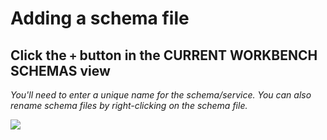 # Adding a schema file

## Click the `+` button in the CURRENT WORKBENCH SCHEMAS view

_You'll need to enter a unique name for the schema/service. You can also rename schema files by right-clicking on the schema file._

![](https://storage.googleapis.com/apollo-workbench-vscode/workbench-add-schema.png)
